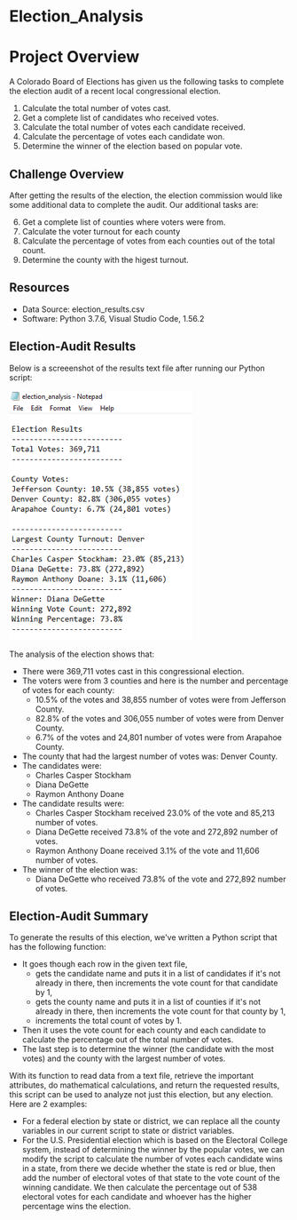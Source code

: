 # Election_Analysis

# Project Overview
A Colorado Board of Elections has given us the following tasks to complete the election audit of a recent local congressional election.

1. Calculate the total number of votes cast.
2. Get a complete list of candidates who received votes.
3. Calculate the total number of votes each candidate received.
4. Calculate the percentage of votes each candidate won.
5. Determine the winner of the election based on popular vote.

## Challenge Overview
After getting the results of the election, the election commission would like some additional data to complete the audit. Our additional tasks are:

6. Get a complete list of counties where voters were from.
8. Calculate the voter turnout for each county
9. Calculate the percentage of votes from each counties out of the total count.
10. Determine the county with the higest turnout.

## Resources
- Data Source: election_results.csv
- Software: Python 3.7.6, Visual Studio Code, 1.56.2

## Election-Audit Results
Below is a screeenshot of the results text file after running our Python script:

![Results Text File](https://github.com/nhipqnguyen/election_analysis/blob/main/analysis/election_analysis_screenshot.png)

The analysis of the election shows that:
- There were 369,711 votes cast in this congressional election.
- The voters were from 3 counties and here is the number and percentage of votes for each county:
  - 10.5% of the votes and 38,855 number of votes were from Jefferson County.
  - 82.8% of the votes and 306,055 number of votes were from Denver County.
  - 6.7% of the votes and 24,801 number of votes were from Arapahoe County.
- The county that had the largest number of votes was: Denver County.
- The candidates were:
  - Charles Casper Stockham
  - Diana DeGette
  - Raymon Anthony Doane
- The candidate results were:
  - Charles Casper Stockham received 23.0% of the vote and 85,213 number of votes.
  - Diana DeGette received 73.8% of the vote and 272,892 number of votes.
  - Raymon Anthony Doane received 3.1% of the vote and 11,606 number of votes.
- The winner of the election was:
  - Diana DeGette who received 73.8% of the vote and 272,892 number of votes.

## Election-Audit Summary
To generate the results of this election, we've written a Python script that has the following function: 
- It goes though each row in the given text file,
  - gets the candidate name and puts it in a list of candidates if it's not already in there, then increments the vote count for that candidate by 1,
  - gets the county name and puts it in a list of counties if it's not already in there, then increments the vote count for that county by 1,
  - increments the total count of votes by 1.
- Then it uses the vote count for each county and each candidate to calculate the percentage out of the total number of votes.
- The last step is to determine the winner (the candidate with the most votes) and the county with the largest number of votes.

With its function to read data from a text file, retrieve the important attributes, do mathematical calculations, and return the requested results, this script can be used to analyze not just this election, but any election. Here are 2 examples:
 - For a federal election by state or district, we can replace all the county variables in our current script to state or district variables.
 - For the U.S. Presidential election which is based on the Electoral College system, instead of determining the winner by the popular votes, we can modify the script to calculate the number of votes each candidate wins in a state, from there we decide whether the state is red or blue, then add the number of electoral votes of that state to the vote count of the winning candidate. We then calculate the percentage out of 538 electoral votes for each candidate and whoever has the higher percentage wins the election.
